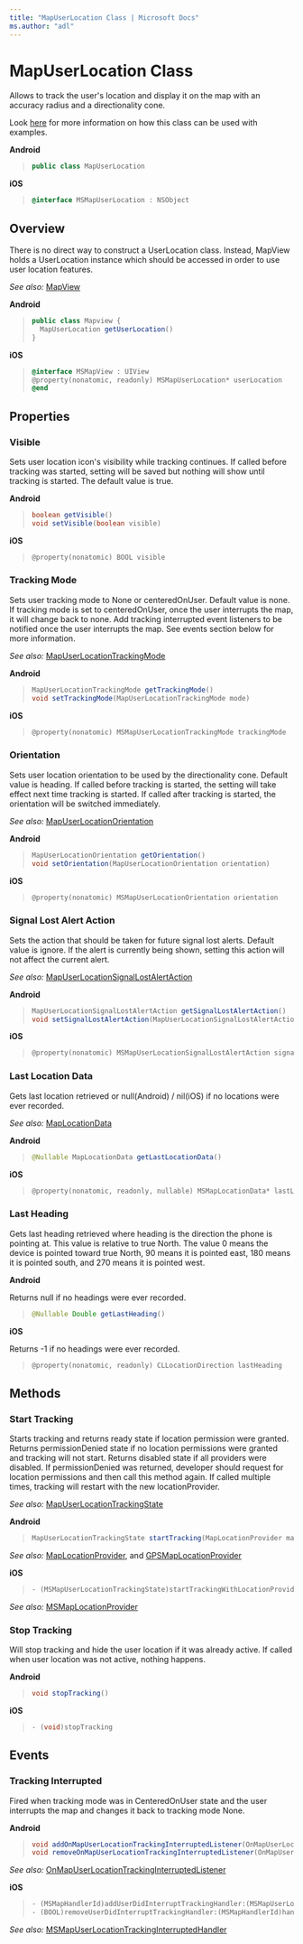 ```yaml
---
title: "MapUserLocation Class | Microsoft Docs"
ms.author: "adl"
---
```


# MapUserLocation Class

Allows to track the user's location and display it on the map with an accuracy radius and a directionality cone.

Look [here](../map-control-concepts/user-location.md) for more information on how this class can be used with examples.

**Android**

>```java
> public class MapUserLocation
>```

**iOS**

>```objectivec
> @interface MSMapUserLocation : NSObject
>```

## Overview

There is no direct way to construct a UserLocation class. Instead, MapView holds a UserLocation instance which should be accessed in order to use user location features.

_See also:_ [MapView](mapview-class.md)

**Android**

>```java
> public class Mapview {
>   MapUserLocation getUserLocation()
> }
> ```

**iOS**

>```objectivec
> @interface MSMapView : UIView
> @property(nonatomic, readonly) MSMapUserLocation* userLocation
> @end
>```

## Properties

### Visible

Sets user location icon's visibility while tracking continues. If called before tracking was started, setting will be saved but nothing will show until tracking is started. The default value is true.

**Android**

>```java
> boolean getVisible()
> void setVisible(boolean visible)
>```

**iOS**

>```objectivec
> @property(nonatomic) BOOL visible
>```


### Tracking Mode

Sets user tracking mode to None or centeredOnUser. Default value is none. If tracking mode is set to centeredOnUser, once the user interrupts the map, it will change back to none. Add tracking interrupted event listeners to be notified once the user interrupts the map. See events section below for more information.

_See also:_ [MapUserLocationTrackingMode](mapuserlocationtrackingmode-enumeration.md)

**Android**

>```java
> MapUserLocationTrackingMode getTrackingMode()
> void setTrackingMode(MapUserLocationTrackingMode mode)
>```

**iOS**

>```objectivec
> @property(nonatomic) MSMapUserLocationTrackingMode trackingMode
>```

### Orientation
Sets user location orientation to be used by the directionality cone. Default value is heading. If called before tracking is started, the setting will take effect next time tracking is started. If called after tracking is started, the orientation will be switched immediately.

_See also:_ [MapUserLocationOrientation](mapuserlocationorientation-enumeration.md)

**Android**

>```java
> MapUserLocationOrientation getOrientation()
> void setOrientation(MapUserLocationOrientation orientation)
>```

**iOS**

>```objectivec
> @property(nonatomic) MSMapUserLocationOrientation orientation
>```

### Signal Lost Alert Action

Sets the action that should be taken for future signal lost alerts. Default value is ignore. If the alert is currently being shown, setting this action will not affect the current alert.

_See also:_ [MapUserLocationSignalLostAlertAction](mapuserlocationsignallostalertaction-enumeration.md)

**Android**

>```java
> MapUserLocationSignalLostAlertAction getSignalLostAlertAction()
> void setSignalLostAlertAction(MapUserLocationSignalLostAlertAction action)
>```

**iOS**

>```objectivec
> @property(nonatomic) MSMapUserLocationSignalLostAlertAction signalLostAlertAction
>```


### Last Location Data

Gets last location retrieved or null(Android) / nil(iOS) if no locations were ever recorded.

_See also:_ [MapLocationData](maplocationdata-class.md)

**Android**

>```java
> @Nullable MapLocationData getLastLocationData()
>```

**iOS**

>```objectivec
> @property(nonatomic, readonly, nullable) MSMapLocationData* lastLocationData
>```

### Last Heading

Gets last heading retrieved where heading is the direction the phone is pointing at. This value is relative to true North. The value 0 means the device is pointed toward true North, 90 means it is pointed east, 180 means it is pointed south, and 270 means it is pointed west.

**Android**

Returns null if no headings were ever recorded.

>```java
> @Nullable Double getLastHeading()
> ```

**iOS**

Returns -1 if no headings were ever recorded.

>```objectivec
> @property(nonatomic, readonly) CLLocationDirection lastHeading
>```

## Methods

### Start Tracking

Starts tracking and returns ready state if location permission were granted. Returns permissionDenied state if no location permissions were granted and tracking will not start. Returns disabled state if all providers were disabled. If permissionDenied was returned, developer should request for location permissions and then call this method again. If called multiple times, tracking will restart with the new locationProvider.

_See also:_ [MapUserLocationTrackingState](mapuserlocationtrackingstate-enumeration.md)

**Android**

>```java
> MapUserLocationTrackingState startTracking(MapLocationProvider mapLocationProvider)
> ```

_See also:_ [MapLocationProvider](android/maplocationprovider-class.md), and [GPSMapLocationProvider](android/gpsmaplocationprovider-class.md) 

**iOS**

>```objectivec
> - (MSMapUserLocationTrackingState)startTrackingWithLocationProvider:(MSMapLocationProvider*)locationProvider
>```

_See also:_ [MSMapLocationProvider](ios/msmaplocationprovider-class.md)

### Stop Tracking

Will stop tracking and hide the user location if it was already active. If called when user location was not active, nothing happens.

**Android**

>```java
> void stopTracking()
> ```

**iOS**

>```objectivec
> - (void)stopTracking
>```

## Events

### Tracking Interrupted

Fired when tracking mode was in CenteredOnUser state and the user interrupts the map and changes it back to tracking mode None. 

**Android**

>```java
> void addOnMapUserLocationTrackingInterruptedListener(OnMapUserLocationTrackingInterruptedListener listener)
> void removeOnMapUserLocationTrackingInterruptedListener(OnMapUserLocationTrackingInterruptedListener listener)
> ```

_See also:_ [OnMapUserLocationTrackingInterruptedListener](android/onmapuserlocationtrackinginterruptedlistener-interface.md)

**iOS**

>```objectivec
> - (MSMapHandlerId)addUserDidInterruptTrackingHandler:(MSMapUserLocationTrackingInterruptedHandler)handler
> - (BOOL)removeUserDidInterruptTrackingHandler:(MSMapHandlerId)handlerId
>```

_See also:_ [MSMapUserLocationTrackingInterruptedHandler](ios/msmapuserlocationtrackinginterrupted-interface.md)
